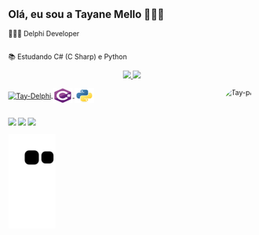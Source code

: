 ## Olá, eu sou a Tayane Mello 🙋🏽‍♀️

👩🏽‍💻 Delphi Developer 
##  
📚 Estudando C# (C Sharp) e Python

<div align="center">
  <a href="https://github.com/tayane">
  <img height="180em" src="https://github-readme-stats.vercel.app/api?username=tayane&show_icons=true&theme=dracula&include_all_commits=true&count_private=true"/>
  <img height="180em" src="https://github-readme-stats.vercel.app/api/top-langs/?username=tayane&layout=compact&langs_count=7&theme=dracula"/>
</div>
<div style="display: inline_block"><br>
  <img align="center" alt="Tay-Delphi" height="40" width="40" src="https://www.andreamagni.eu/images/SDriver.png">
  <img align="center" alt="Tay-Csharp" height="30" width="40" src="https://raw.githubusercontent.com/devicons/devicon/master/icons/csharp/csharp-original.svg">  
  <img align="center" alt="Tay-Python" height="30" width="40" src="https://raw.githubusercontent.com/devicons/devicon/master/icons/python/python-original.svg">
  <img align="right" alt="Tay-pic" height="150" style="border-radius:50px;" src="https://github.com/tayane/tayanemello/blob/main/avatarTay.png?width=676&height=676">
</div>

##
 
<div> 
  <a href="https://instagram.com/tay.mello" target="_blank"><img src="https://img.shields.io/badge/-Instagram-%23E4405F?style=for-the-badge&logo=instagram&logoColor=white" target="_blank"></a>
  <a href = "mailto:tayane.mello5@gmail.com"><img src="https://img.shields.io/badge/-Gmail-%23333?style=for-the-badge&logo=gmail&logoColor=white" target="_blank"></a>
  <a href="https://www.linkedin.com/in/tayane-mello-0734b5a9/" target="_blank"><img src="https://img.shields.io/badge/-LinkedIn-%230077B5?style=for-the-badge&logo=linkedin&logoColor=white" target="_blank"></a> 
 
  ![Snake animation](https://github.com/rafaballerini/rafaballerini/blob/output/github-contribution-grid-snake.svg)
 
</div>
